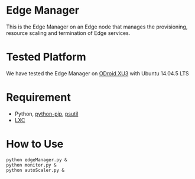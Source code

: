 # Edge Manager
This is the Edge Manager on an Edge node that manages the provisioning, resource scaling and termination of Edge services. 

# Tested Platform
We have tested the Edge Manager on [ODroid XU3](https://www.hardkernel.com/main/products/prdt_info.php?g_code=g140448267127) with Ubuntu 14.04.5 LTS

# Requirement
- Python, [python-pip](https://packages.ubuntu.com/trusty/python-pip), [psutil](https://github.com/giampaolo/psutil)
- [LXC](https://help.ubuntu.com/lts/serverguide/lxc.html)

# How to Use
```
python edgeManager.py &
python monitor.py &
python autoScaler.py &
```
